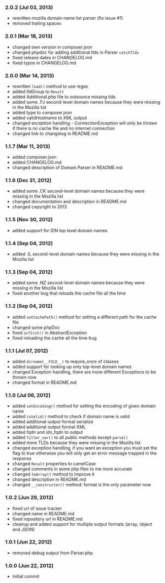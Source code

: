 ### 2.0.2 (Jul 03, 2013)
* rewritten mozilla domain name list parser (fix issue #1)
* removed trailing spaces

### 2.0.1 (Mar 18, 2013)
* changed own version in composer.json
* changed phpdoc for adding additional tlds in Parser `catchTlds`
* fixed release dates in CHANGELOG.md
* fixed typos in CHANGELOG.md

### 2.0.0 (Mar 14, 2013)
* rewritten `load()` method to use regex
* added tldGroup to `Result`
* added Additional.php file to outsource missing tlds
* added some .FJ second-level domain names because they were missing in the Mozilla list
* added type to composer.json
* added validHostname to XML output
* changed exception handling - ConnectionException will only be thrown if there is no cache file and no internet connection
* changed link to changelog in README.md

### 1.1.7 (Mar 11, 2013)
* added composer.json
* added CHANGELOG.md
* changed description of Domain Parser in README.md

### 1.1.6 (Dec 31, 2012)
* added some .CK second-level domain names because they were missing in the Mozilla list
* changed documentation and description in README.md
* changed copyright to 2013

### 1.1.5 (Nov 30, 2012)
* added support for IDN top level domain names

### 1.1.4 (Sep 04, 2012)
* added .IL second-level domain names because they were missing in the Mozilla list

### 1.1.3 (Sep 04, 2012)
* added some .NZ second-level domain names because they were missing in the Mozilla list
* fixed another bug that reloads the cache file all the time

### 1.1.2 (Sep 04, 2012)
* added `setCachePath()` method for setting a different path for the cache file
* changed some phpDoc
* fixed `ucfirst()` in AbstractException
* fixed reloading the cache all the time bug

### 1.1.1 (Jul 07, 2012)
* added `dirname(__FILE__)` to require_once of classes
* added support for looking up only top-level domain names
* changed Exception handling, there are more different Exceptions to be thrown now
* changed format in README.md

### 1.1.0 (Jul 06, 2012)
* added `setEncoding()` method for setting the encoding of given domain name
* added `isValid()` method to check if domain name is valid
* added additional output format serialize
* added additional output format XML
* added fqdn and idn_fqdn to output
* added `filter_var()` to all public methods except `parse()`
* added more TLDs because they were missing in the Mozilla list
* changed exception handling, if you want an exception you must set the flag to true otherwise you will only get an error message trapped in the response
* changed `Result` properties to camelCase
* changed comments in some php files to me more accurate
* changed `toArray()` method to improve it
* changed description in README.md
* changed `__constructer()` method: format is the only parameter now

### 1.0.2 (Jun 29, 2012)
* fixed url of issue tracker
* changed name in README.md
* fixed repository url in README.md
* cleanup and added support for multiple output formats (array, object and JSON)

### 1.0.1 (Jun 22, 2012)
* removed debug output from Parser.php

### 1.0.0 (Jun 22, 2012)
* Initial commit
